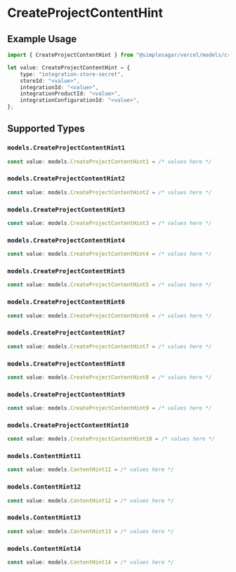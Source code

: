 # CreateProjectContentHint

## Example Usage

```typescript
import { CreateProjectContentHint } from "@simplesagar/vercel/models/createprojectop.js";

let value: CreateProjectContentHint = {
    type: "integration-store-secret",
    storeId: "<value>",
    integrationId: "<value>",
    integrationProductId: "<value>",
    integrationConfigurationId: "<value>",
};
```

## Supported Types

### `models.CreateProjectContentHint1`

```typescript
const value: models.CreateProjectContentHint1 = /* values here */
```

### `models.CreateProjectContentHint2`

```typescript
const value: models.CreateProjectContentHint2 = /* values here */
```

### `models.CreateProjectContentHint3`

```typescript
const value: models.CreateProjectContentHint3 = /* values here */
```

### `models.CreateProjectContentHint4`

```typescript
const value: models.CreateProjectContentHint4 = /* values here */
```

### `models.CreateProjectContentHint5`

```typescript
const value: models.CreateProjectContentHint5 = /* values here */
```

### `models.CreateProjectContentHint6`

```typescript
const value: models.CreateProjectContentHint6 = /* values here */
```

### `models.CreateProjectContentHint7`

```typescript
const value: models.CreateProjectContentHint7 = /* values here */
```

### `models.CreateProjectContentHint8`

```typescript
const value: models.CreateProjectContentHint8 = /* values here */
```

### `models.CreateProjectContentHint9`

```typescript
const value: models.CreateProjectContentHint9 = /* values here */
```

### `models.CreateProjectContentHint10`

```typescript
const value: models.CreateProjectContentHint10 = /* values here */
```

### `models.ContentHint11`

```typescript
const value: models.ContentHint11 = /* values here */
```

### `models.ContentHint12`

```typescript
const value: models.ContentHint12 = /* values here */
```

### `models.ContentHint13`

```typescript
const value: models.ContentHint13 = /* values here */
```

### `models.ContentHint14`

```typescript
const value: models.ContentHint14 = /* values here */
```

